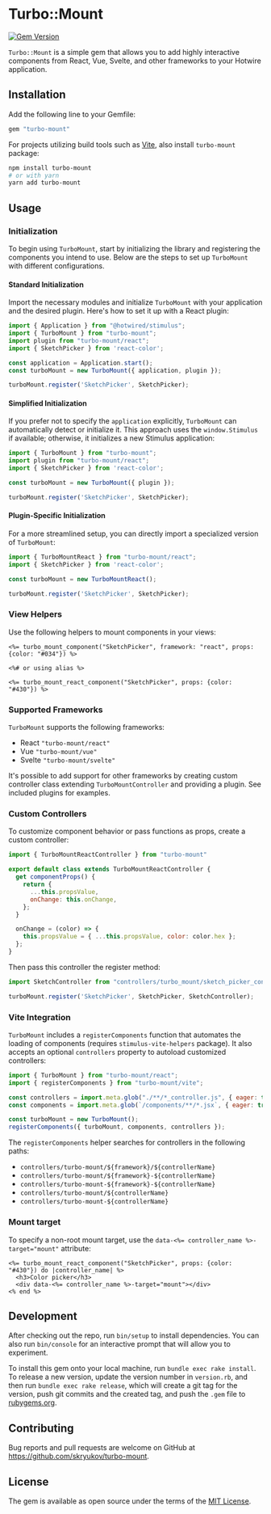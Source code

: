 # Turbo::Mount

[![Gem Version](https://badge.fury.io/rb/turbo-mount.svg)](https://rubygems.org/gems/turbo-mount)

`Turbo::Mount` is a simple gem that allows you to add highly interactive components from React, Vue, Svelte, and other frameworks to your Hotwire application.

## Installation

Add the following line to your Gemfile:

```ruby
gem "turbo-mount"
```

For projects utilizing build tools such as [Vite](http://vite-ruby.netlify.app), also install `turbo-mount` package:

```bash
npm install turbo-mount
# or with yarn
yarn add turbo-mount
```

## Usage

### Initialization

To begin using `TurboMount`, start by initializing the library and registering the components you intend to use. Below are the steps to set up `TurboMount` with different configurations.

#### Standard Initialization

Import the necessary modules and initialize ```TurboMount``` with your application and the desired plugin. Here's how to set it up with a React plugin:

```js
import { Application } from "@hotwired/stimulus";
import { TurboMount } from "turbo-mount";
import plugin from "turbo-mount/react";
import { SketchPicker } from 'react-color';

const application = Application.start();
const turboMount = new TurboMount({ application, plugin });

turboMount.register('SketchPicker', SketchPicker);
```

#### Simplified Initialization

If you prefer not to specify the `application` explicitly, `TurboMount` can automatically detect or initialize it. This approach uses the `window.Stimulus` if available; otherwise, it initializes a new Stimulus application:

```js
import { TurboMount } from "turbo-mount";
import plugin from "turbo-mount/react";
import { SketchPicker } from 'react-color';

const turboMount = new TurboMount({ plugin });

turboMount.register('SketchPicker', SketchPicker);
```

#### Plugin-Specific Initialization

For a more streamlined setup, you can directly import a specialized version of `TurboMount`:

```js
import { TurboMountReact } from "turbo-mount/react";
import { SketchPicker } from 'react-color';

const turboMount = new TurboMountReact();

turboMount.register('SketchPicker', SketchPicker);
```

### View Helpers

Use the following helpers to mount components in your views:

```erb
<%= turbo_mount_component("SketchPicker", framework: "react", props: {color: "#034"}) %>

<%# or using alias %>

<%= turbo_mount_react_component("SketchPicker", props: {color: "#430"}) %>
```

### Supported Frameworks

`TurboMount` supports the following frameworks:

- React `"turbo-mount/react"`
- Vue `"turbo-mount/vue"`
- Svelte `"turbo-mount/svelte"`

It's possible to add support for other frameworks by creating custom controller class extending `TurboMountController` and providing a plugin. See included plugins for examples.

### Custom Controllers

To customize component behavior or pass functions as props, create a custom controller:

```js
import { TurboMountReactController } from "turbo-mount"

export default class extends TurboMountReactController {
  get componentProps() {
    return {
      ...this.propsValue,
      onChange: this.onChange,
    };
  }

  onChange = (color) => {
    this.propsValue = { ...this.propsValue, color: color.hex };
  };
}
```

Then pass this controller the register method:

```js
import SketchController from "controllers/turbo_mount/sketch_picker_controller"

turboMount.register('SketchPicker', SketchPicker, SketchController);
```

### Vite Integration

`TurboMount` includes a `registerComponents` function that automates the loading of components (requires `stimulus-vite-helpers` package). It also accepts an optional `controllers` property to autoload customized controllers:

```js
import { TurboMount } from "turbo-mount/react";
import { registerComponents } from "turbo-mount/vite";

const controllers = import.meta.glob("./**/*_controller.js", { eager: true });
const components = import.meta.glob(`/components/**/*.jsx`, { eager: true });

const turboMount = new TurboMount();
registerComponents({ turboMount, components, controllers });
```

The `registerComponents` helper searches for controllers in the following paths:
- `controllers/turbo-mount/${framework}/${controllerName}`
- `controllers/turbo-mount/${framework}-${controllerName}`
- `controllers/turbo-mount-${framework}-${controllerName}`
- `controllers/turbo-mount/${controllerName}`
- `controllers/turbo-mount-${controllerName}`

### Mount target

To specify a non-root mount target, use the `data-<%= controller_name %>-target="mount"` attribute:

```erb
<%= turbo_mount_react_component("SketchPicker", props: {color: "#430"}) do |controller_name| %>
  <h3>Color picker</h3>
  <div data-<%= controller_name %>-target="mount"></div>
<% end %>
```

## Development

After checking out the repo, run `bin/setup` to install dependencies. You can also run `bin/console` for an interactive prompt that will allow you to experiment.

To install this gem onto your local machine, run `bundle exec rake install`. To release a new version, update the version number in `version.rb`, and then run `bundle exec rake release`, which will create a git tag for the version, push git commits and the created tag, and push the `.gem` file to [rubygems.org](https://rubygems.org).

## Contributing

Bug reports and pull requests are welcome on GitHub at https://github.com/skryukov/turbo-mount.

## License

The gem is available as open source under the terms of the [MIT License](https://opensource.org/licenses/MIT).
